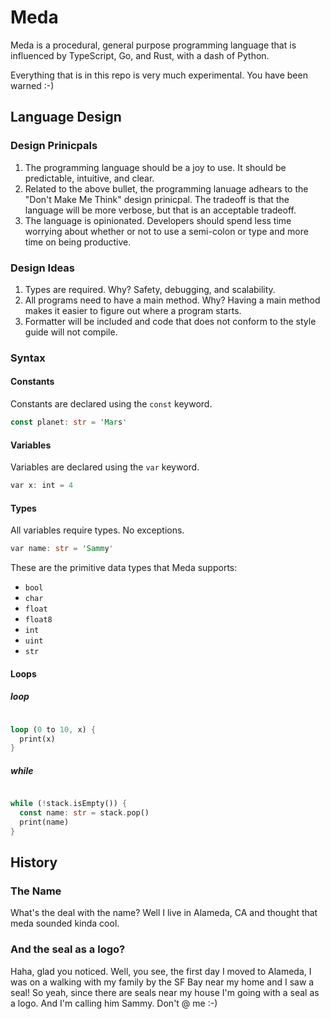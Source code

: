 
# Meda

Meda is a procedural, general purpose programming language that is influenced by
TypeScript, Go, and Rust, with a dash of Python.

Everything that is in this repo is very much experimental. You have been
 warned :-)

## Language Design

### Design Prinicpals

1. The programming language should be a joy to use. It should be predictable,
intuitive, and clear.
2. Related to the above bullet, the programming lanuage adhears to the
"Don't Make Me Think" design prinicpal. The tradeoff is that the language will be
more verbose, but that is an acceptable tradeoff.
3. The language is opinionated. Developers should spend less time worrying about
whether or not to use a semi-colon or type and more time on being productive.

### Design Ideas

1. Types are required. Why? Safety, debugging, and scalability.
2. All programs need to have a main method. Why? Having a main method makes it
easier to figure out where a program starts.
3. Formatter will be included and code that does not conform to the style guide
will not compile.

### Syntax

#### Constants

Constants are declared using the `const` keyword.

```rust
const planet: str = 'Mars'
```

#### Variables

Variables are declared using the `var` keyword.

```rust
var x: int = 4
```

#### Types

All variables require types. No exceptions.

```rust
var name: str = 'Sammy'
```

These are the primitive data types that Meda supports:

* `bool`
* `char`
* `float`
* `float8`
* `int`
* `uint`
* `str`

#### Loops

##### loop

```rust

loop (0 to 10, x) {
  print(x)
}

```

##### while

```rust

while (!stack.isEmpty()) {
  const name: str = stack.pop()
  print(name)
}

```

## History

### The Name

What's the deal with the name? Well I live in Alameda, CA and thought that meda
sounded kinda cool.

### And the seal as a logo?

Haha, glad you noticed. Well, you see, the first day I moved to Alameda, I was
on a walking with my family by the SF Bay near my home and I saw a seal! So yeah,
since there are seals near my house I'm going with a seal as a logo. And I'm
calling him Sammy. Don't @ me :-)
